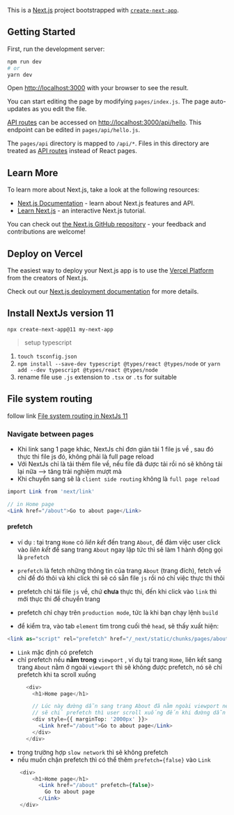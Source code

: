 This is a [Next.js](https://nextjs.org/) project bootstrapped with [`create-next-app`](https://github.com/vercel/next.js/tree/canary/packages/create-next-app).

## Getting Started

First, run the development server:

```bash
npm run dev
# or
yarn dev
```

Open [http://localhost:3000](http://localhost:3000) with your browser to see the result.

You can start editing the page by modifying `pages/index.js`. The page auto-updates as you edit the file.

[API routes](https://nextjs.org/docs/api-routes/introduction) can be accessed on [http://localhost:3000/api/hello](http://localhost:3000/api/hello). This endpoint can be edited in `pages/api/hello.js`.

The `pages/api` directory is mapped to `/api/*`. Files in this directory are treated as [API routes](https://nextjs.org/docs/api-routes/introduction) instead of React pages.

## Learn More

To learn more about Next.js, take a look at the following resources:

- [Next.js Documentation](https://nextjs.org/docs) - learn about Next.js features and API.
- [Learn Next.js](https://nextjs.org/learn) - an interactive Next.js tutorial.

You can check out [the Next.js GitHub repository](https://github.com/vercel/next.js/) - your feedback and contributions are welcome!

## Deploy on Vercel

The easiest way to deploy your Next.js app is to use the [Vercel Platform](https://vercel.com/new?utm_medium=default-template&filter=next.js&utm_source=create-next-app&utm_campaign=create-next-app-readme) from the creators of Next.js.

Check out our [Next.js deployment documentation](https://nextjs.org/docs/deployment) for more details.

## Install NextJs version 11

`npx create-next-app@11 my-next-app`

> setup typescript

1. `touch tsconfig.json`
2. `npm install --save-dev typescript @types/react @types/node` or `yarn add --dev typescript @types/react @types/node`
3. rename file use `.js` extension to `.tsx` or `.ts` for suitable

## File system routing

follow link [File system routing in NextJs 11](https://drive.google.com/drive/folders/14S5DNUTTASaNwHZN-rfky78WU2I4sBZz)

### Navigate between pages

- Khi link sang 1 page khác, NextJs chỉ đơn giản tải 1 file js về , sau đó thực thi file js đó, không phải là full page reload
- Với NextJs chỉ là tải thêm file về, nếu file đã được tải rồi nó sẽ không tải lại nữa --> tăng trải nghiệm mượt mà
- Khi chuyển sang sẽ là `client side routing` không là `full page reload`

```php
import Link from 'next/link'

// in Home page
<Link href="/about">Go to about page</Link>

```

#### prefetch

- ví dụ : tại trang `Home` có _liên kết_ đến trang `About`, để đảm việc user click vào _liên kết_ để sang trang `About` ngay lập tức thì sẽ làm 1 hành động gọi là `prefetch`
- `prefetch` là fetch những thông tin của trang `About` (trang đích), fetch về chỉ để đó thôi và khi click thì sẽ có sẵn file `js` rồi nó chỉ việc thực thi thôi
- prefetch chỉ tải file `js` về, chứ **chưa** thực thi, đến khi click vào `link` thì mới thực thi để chuyển trang

- prefetch chỉ chạy trên `production mode`, tức là khi bạn chạy lệnh `build`
- để kiểm tra, vào tab `element` tìm trong cuối thẻ `head`, sẽ thấy xuất hiện:

```php
<link as="script" rel="prefetch" href="/_next/static/chunks/pages/about-eae76c60c89ff0f5.js">
```

- `Link` mặc định có prefetch
- chỉ prefetch nếu **nằm trong** `viewport` , ví dụ tại trang `Home`, liên kết sang trang `About` nằm ở ngoài `viewport` thì sẽ không được prefetch, nó sẽ chỉ prefetch khi ta scroll xuống

```php
      <div>
        <h1>Home page</h1>

        // Lúc này đường dẫn sang trang About đã nằm ngoài viewport nên không được prefetch
        // sẽ chỉ prefetch thì user scroll xuống đến khi đường dẫn xuất hiện trên viewport
        <div style={{ marginTop: '2000px' }}>
          <Link href="/about">Go to about page</Link>
        </div>
      </div>
```

- trong trường hợp `slow network` thì sẽ không prefetch
- nếu muốn chặn prefetch thì có thể thêm `prefetch={false}` vào `Link`

```php
    <div>
        <h1>Home page</h1>
          <Link href="/about" prefetch={false}>
            Go to about page
          </Link>
    </div>
```
